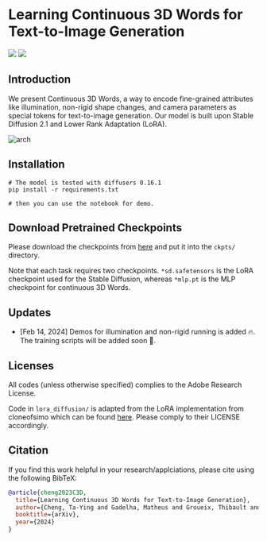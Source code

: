 # Learning Continuous 3D Words for Text-to-Image Generation


<a href='https://ttchengab.github.io/continuous_3d_words'><img src='https://img.shields.io/badge/Project-Page-green'></a> 
<a href='https://ttchengab.github.io/continuous_3d_words/c3d_words.pdf'><img src='https://img.shields.io/badge/Paper-blue'></a> 

## Introduction
We present Continuous 3D Words, a way to encode fine-grained attributes like illumination, non-rigid shape changes, and camera parameters as special tokens for text-to-image generation. Our model is built upon Stable Diffusion 2.1 and Lower Rank Adaptation (LoRA).

![arch](assets/teaser.png)

## Installation

```
# The model is tested with diffusers 0.16.1
pip install -r requirements.txt

# then you can use the notebook for demo.
```

## Download Pretrained Checkpoints

Please download the checkpoints from [here](https://drive.google.com/drive/folders/1Mzmy9t-ERxvLcyma9k3GYCd5M8czb5n6?usp=share_link) and put it into the `ckpts/` directory.

Note that each task requires two checkpoints. `*sd.safetensors` is the LoRA checkpoint used for the Stable Diffusion, whereas `*mlp.pt` is the MLP checkpoint for continuous 3D Words.


## Updates
- [Feb 14, 2024] Demos for illumination and non-rigid running is added 🔥. The training scripts will be added soon 🚧.

## Licenses
All codes (unless otherwise specified) complies to the Adobe Research License.

Code in `lora_diffusion/` is adapted from the LoRA implementation from cloneofsimo which can be found [here](https://github.com/cloneofsimo/lora). Please comply to their LICENSE accordingly.

## Citation
If you find this work helpful in your research/applciations, please cite using the following BibTeX:
```bibtex
@article{cheng2023C3D,
  title={Learning Continuous 3D Words for Text-to-Image Generation},
  author={Cheng, Ta-Ying and Gadelha, Matheus and Groueix, Thibault and Fisher, Matthew and Mech, Radomir and Markham, Andrew and Trigoni, Niki},
  booktitle={arXiv},
  year={2024}
}
```
